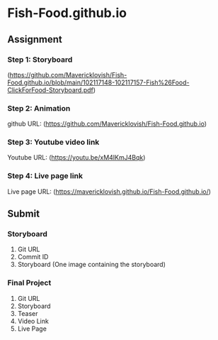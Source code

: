# Fish-Food.github.io

## Assignment ##

### Step 1: Storyboard ###

(https://github.com/Mavericklovish/Fish-Food.github.io/blob/main/102117148-102117157-Fish%26Food-ClickForFood-Storyboard.pdf)

### Step 2: Animation ###

github URL: (https://github.com/Mavericklovish/Fish-Food.github.io)

### Step 3: Youtube video link ###

Youtube URL: (https://youtu.be/xM4IKmJ4Bqk)

### Step 4: Live page link ###

Live page URL: (https://mavericklovish.github.io/Fish-Food.github.io/)

## Submit ##

### Storyboard ###

1. Git URL
2. Commit ID
3. Storyboard (One image containing the storyboard)

### Final Project ###

1. Git URL
3. Storyboard
4. Teaser
5. Video Link
6. Live Page
